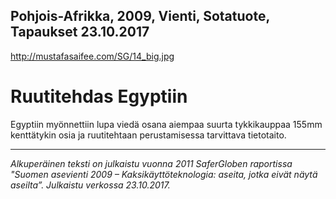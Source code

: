 Pohjois-Afrikka, 2009, Vienti, Sotatuote, Tapaukset
23.10.2017
-
http://mustafasaifee.com/SG/14_big.jpg


# Ruutitehdas Egyptiin

Egyptiin myönnettiin lupa viedä osana aiempaa suurta tykkikauppaa 155mm kenttätykin osia ja ruutitehtaan perustamisessa tarvittava tietotaito.

***

*Alkuperäinen teksti on julkaistu vuonna 2011 SaferGloben raportissa "Suomen asevienti 2009 – Kaksikäyttöteknologia: aseita, jotka eivät näytä aseilta”.
Julkaistu verkossa 23.10.2017.*